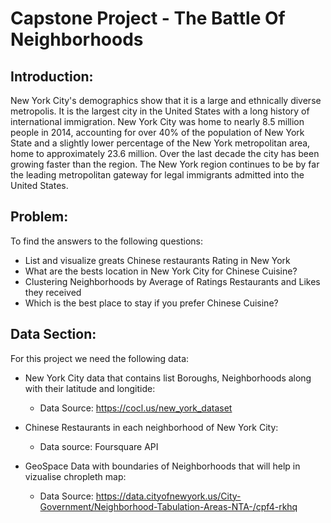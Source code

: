 # Capstone Project - The Battle Of Neighborhoods 

## Introduction:

New York City's demographics show that it is a large and ethnically diverse metropolis.
It is the largest city in the United States with a long history of international immigration.
New York City was home to nearly 8.5 million people in 2014, accounting for over
40% of the population of New York State and a slightly lower percentage of the New
York metropolitan area, home to approximately 23.6 million. Over the last decade the
city has been growing faster than the region. The New York region continues to be by
far the leading metropolitan gateway for legal immigrants admitted into the United
States.

## Problem:

To find the answers to the following questions:
- List and visualize greats Chinese restaurants Rating in New York
- What are the bests location in New York City for Chinese Cuisine?
- Clustering Neighborhoods by Average of Ratings Restaurants and Likes they received
- Which is the best place to stay if you prefer Chinese Cuisine?

## Data Section:

For this project we need the following data:
  - New York City data that contains list Boroughs, Neighborhoods along with their latitude and longitide:
    - Data Source: https://cocl.us/new_york_dataset
  
  - Chinese Restaurants in each neighborhood of New York City:
    - Data source: Foursquare API
    
  - GeoSpace Data with boundaries of Neighborhoods that will help in vizualise chropleth map:
    - Data Source: https://data.cityofnewyork.us/City-Government/Neighborhood-Tabulation-Areas-NTA-/cpf4-rkhq
